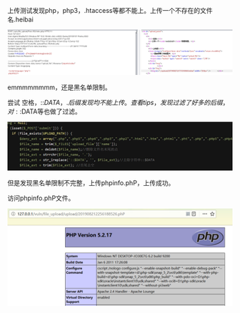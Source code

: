 上传测试发现php，php3，.htaccess等都不能上。上传一个不存在的文件名.heibai

![](https://raw.githubusercontent.com/h1iba1/h1iba1.github.io/refs/heads/master/_posts/CTF/ctf/文件上传漏洞/upload_labs靶场/images/6C975E77841847E1A2B5295ED1F42752clipboard.png)

emmmmmmmm，还是黑名单限制。

尝试 空格，::$DATA，.后缀发现均不能上传。查看tips，发现过滤了好多的后缀，对::$DATA等也做了过滤。

![](https://raw.githubusercontent.com/h1iba1/h1iba1.github.io/refs/heads/master/_posts/CTF/ctf/文件上传漏洞/upload_labs靶场/images/05FA089B294B47BAA5D72BF4E7AB8DD8clipboard.png)

但是发现黑名单限制不完整，上传phpinfo.phP，上传成功。

访问phpinfo.phP文件。

![](https://raw.githubusercontent.com/h1iba1/h1iba1.github.io/refs/heads/master/_posts/CTF/ctf/文件上传漏洞/upload_labs靶场/images/14A8C096EC0F45EC993A5A598043F3F9clipboard.png)

